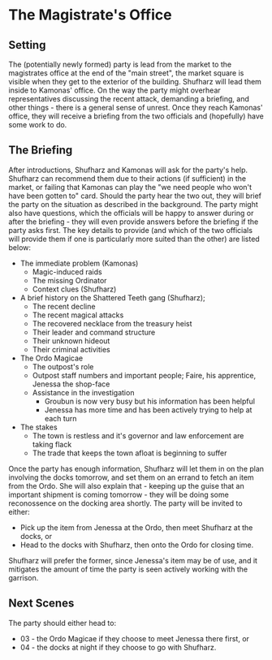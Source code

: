 # The Magistrate's Office

## Setting

The (potentially newly formed) party is lead from the market to the magistrates office at the end of the "main street", the market square is visible when they get to the exterior of the building.
Shufharz will lead them inside to Kamonas' office.
On the way the party might overhear representatives discussing the recent attack, demanding a briefing, and other things - there is a general sense of unrest.
Once they reach Kamonas' office, they will receive a briefing from the two officials and (hopefully) have some work to do.

## The Briefing

After introductions, Shufharz and Kamonas will ask for the party's help.
Shufharz can recommend them due to their actions (if sufficient) in the market, or failing that Kamonas can play the "we need people who won't have been gotten to" card.
Should the party hear the two out, they will brief the party on the situation as described in the background.
The party might also have questions, which the officials will be happy to answer during or after the briefing - they will even provide answers before the briefing if the party asks first.
The key details to provide (and which of the two officials will provide them if one is particularly more suited than the other) are listed below:

- The immediate problem (Kamonas)
  - Magic-induced raids
  - The missing Ordinator
  - Context clues (Shufharz)
- A brief history on the Shattered Teeth gang (Shufharz);
  - The recent decline
  - The recent magical attacks
  - The recovered necklace from the treasury heist
  - Their leader and command structure
  - Their unknown hideout
  - Their criminal activities
- The Ordo Magicae
  - The outpost's role
  - Outpost staff numbers and important people; Faire, his apprentice, Jenessa the shop-face
  - Assistance in the investigation
    - Groubun is now very busy but his information has been helpful
    - Jenessa has more time and has been actively trying to help at each turn
- The stakes
  - The town is restless and it's governor and law enforcement are taking flack
  - The trade that keeps the town afloat is beginning to suffer

Once the party has enough information, Shufharz will let them in on the plan involving the docks tomorrow, and set them on an errand to fetch an item from the Ordo.
She will also explain that - keeping up the guise that an important shipment is coming tomorrow - they will be doing some reconossence on the docking area shortly.
The party will be invited to either:

- Pick up the item from Jenessa at the Ordo, then meet Shufharz at the docks, or
- Head to the docks with Shufharz, then onto the Ordo for closing time.

Shufharz will prefer the former, since Jenessa's item may be of use, and it mitigates the amount of time the party is seen actively working with the garrison.

## Next Scenes

The party should either head to:

- 03 - the Ordo Magicae if they choose to meet Jenessa there first, or
- 04 - the docks at night if they choose to go with Shufharz.

